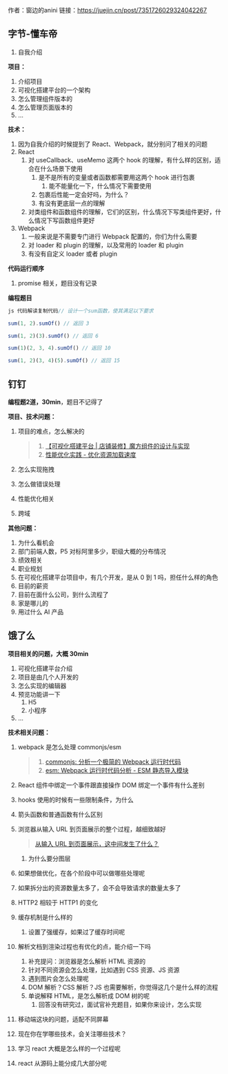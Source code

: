 作者：窗边的anini
链接：https://juejin.cn/post/7351726029324042267

## 字节-懂车帝

1. 自我介绍

**项目：**

1. 介绍项目
2. 可视化搭建平台的一个架构
3. 怎么管理组件版本的
4. 怎么管理页面版本的
5. ...

**技术：**

1. 因为自我介绍的时候提到了 React、Webpack，就分别问了相关的问题
2. React
   1. 对 useCallback、useMemo 这两个 hook 的理解，有什么样的区别，适合在什么场景下使用
      1. 是不是所有的变量或者函数都需要用这两个 hook 进行包裹
         1. 能不能量化一下，什么情况下需要使用
      2. 包裹后性能一定会好吗，为什么？
      3. 有没有更底层一点的理解
   2. 对类组件和函数组件的理解，它们的区别，什么情况下写类组件更好，什么情况下写函数组件更好
3. Webpack
   1. 一般来说是不需要专门进行 Webpack 配置的，你们为什么需要
   2. 对 loader 和 plugin 的理解，以及常用的 loader 和 plugin
   3. 有没有自定义 loader 或者 plugin

**代码运行顺序**

1. promise 相关，题目没有记录

**编程题目**

```js
js 代码解读复制代码// 设计一个sum函数，使其满足以下要求

sum(1, 2).sumOf() // 返回 3

sum(1, 2)(3).sumOf() // 返回 6

sum(1)(2, 3, 4).sumOf() // 返回 10

sum(1, 2)(3, 4)(5).sumOf() // 返回 15
```

## 钉钉

**编程题2道，30min**，题目不记得了

**项目、技术问题：**

1. 项目的难点，怎么解决的

   > 1. [【可视化搭建平台 | 店铺装修】魔方组件的设计与实现](https://juejin.cn/post/7346959888009248802)
   > 2. [性能优化实践 - 优化资源加载速度](https://juejin.cn/post/7141685434102317069)

2. 怎么实现拖拽

3. 怎么做错误处理

4. 性能优化相关

5. 跨域

**其他问题：**

1. 为什么看机会
2. 部门前端人数，P5 对标阿里多少，职级大概的分布情况
3. 绩效相关
4. 职业规划
5. 在可视化搭建平台项目中，有几个开发，是从 0 到 1 吗，担任什么样的角色
6. 目前的薪资
7. 目前在面什么公司，到什么流程了
8. 家是哪儿的
9. 用过什么 AI 产品

## 饿了么

**项目相关的问题，大概 30min**

1. 可视化搭建平台介绍
2. 项目是由几个人开发的
3. 怎么实现的编辑器
4. 预览功能讲一下
   1. H5
   2. 小程序
5. ...

**技术相关问题：**

1. webpack 是怎么处理 commonjs/esm

   > 1. [commonjs: 分析一个极简的 Webpack 运行时代码](https://juejin.cn/post/7141887819445698567)
   > 2. [esm: Webpack 运行时代码分析 - ESM 静态导入模块](https://juejin.cn/post/7172194032787914765)

2. React 组件中绑定一个事件跟直接操作 DOM 绑定一个事件有什么差别

3. hooks 使用的时候有一些限制条件，为什么

4. 箭头函数和普通函数有什么区别

5. 浏览器从输入 URL 到页面展示的整个过程，越细致越好

   > [从输入 URL 到页面展示，这中间发生了什么？](https://juejin.cn/post/7154622658104000542)

   1. 为什么要分图层

6. 如果想做优化，在各个阶段中可以做哪些处理呢

7. 如果拆分出的资源数量太多了，会不会导致请求的数量太多了

8. HTTP2 相较于 HTTP1 的变化

9. 缓存机制是什么样的

   1. 设置了强缓存，如果过了缓存时间呢

10. 解析文档到渲染过程也有优化的点，能介绍一下吗

    1. 补充提问：浏览器是怎么解析 HTML 资源的
    2. 针对不同资源会怎么处理，比如遇到 CSS 资源、JS 资源
    3. 遇到图片会怎么处理呢
    4. DOM 解析？CSS 解析？JS 也需要解析，你觉得这几个是什么样的流程
    5. 单说解释 HTML，是怎么解析成 DOM 树的呢
       1. 回答没有研究过，面试官补充题目，如果你来设计，怎么实现

11. 移动端这块的问题，适配不同屏幕

12. 现在你在学哪些技术，会关注哪些技术？

13. 学习 react 大概是怎么样的一个过程呢

14. react 从源码上能分成几大部分呢



 